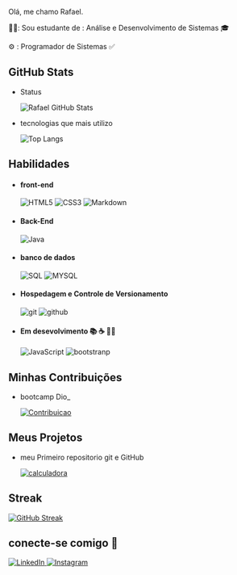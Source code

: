 
Olá, me chamo Rafael. 

   👨‍🎓: Sou estudante de  : Análise e Desenvolvimento de Sistemas 🎓

⚙️ : Programador de Sistemas ✅

## GitHub Stats     
  
- Status
    
    ![Rafael GitHub Stats](https://github-readme-stats.vercel.app/api?username=llRaffa&theme=transparent&bg_color=000&border_color=30A3DC&show_icons=true&icon_color=30A3DC&title_color=E94D5F&text_color=FFF)

   
- tecnologias que mais utilizo

     ![Top Langs](https://github-readme-stats-git-masterrstaa-rickstaa.vercel.app/api/top-langs/?username=llRaffa&layout=compact&bg_color=000&border_color=30A3DC&title_color=E94D5F&text_color=FFF)
## Habilidades

  - #### front-end
   
    ![HTML5](https://img.shields.io/badge/HTML5-000?style=for-the-badge&logo=html5) ![CSS3](https://img.shields.io/badge/CSS3-000?style=for-the-badge&logo=css3&logoColor=264CE4) ![Markdown](https://img.shields.io/badge/Markdown-000?style=for-the-badge&logo=markdown)

  - #### Back-End 

       ![Java](https://img.shields.io/badge/Java-000?style=for-the-badge&logo=java)

  - #### banco de dados 

       ![SQL](https://img.shields.io/badge/SQL-000?style=for-the-badge&logo=SQL)
        ![MYSQL](https://img.shields.io/badge/MYSQL-000?style=for-the-badge&logo=MYSQL)

  - #### Hospedagem e Controle de Versionamento  
    ![git](https://img.shields.io/badge/git-000?style=for-the-badge&logo=git)
      ![github](https://img.shields.io/badge/github-000?style=for-the-badge&logo=github)

- #### Em desevolvimento 📚 ☕ 🧑‍💻
    
    ![JavaScript](https://img.shields.io/badge/JavaScript-000?style=for-the-badge&logo=javascript) ![bootstranp](https://img.shields.io/badge/bootstranp-000?style=for-the-badge&logo=bootstranp)
 

## Minhas Contribuições
- bootcamp Dio_

   [![Contribuicao](https://github-readme-stats.vercel.app/api/pin/?username=llRaffa&repo=dio-lab-open-source-contribuicao&bg_color=000&border_color=30A3DC&show_icons=true&icon_color=30A3DC&title_color=E94D5F&text_color=FFF)](https://github.com/llRaffa/dio-lab-open-source-contribuicao)

## Meus Projetos
 - meu Primeiro repositorio git e GitHub
    
     [![calculadora](https://github-readme-stats.vercel.app/api/pin/?username=llRaffa&repo=Calculadora&bg_color=000&border_color=30A3DC&show_icons=true&icon_color=30A3DC&title_color=E94D5F&text_color=FFF)](https://github.com/llRaffa/Calculadora)

## Streak

[![GitHub Streak](https://streak-stats.demolab.com/?user=llRaffa&theme=algolia&background=000&border=30A3DC&dates=FFF)](https://git.io/streak-stats)

   
## conecte-se comigo 👋
  [![LinkedIn](https://img.shields.io/badge/LinkedIn-000?style=for-the-badge&logo=linkedin&logoColor=0E76A8)](https://www.linkedin.com/in/rafael-souza-95ab01222)[ ![Instagram](https://img.shields.io/badge/Instagram-000?style=for-the-badge&logo=instagram)](https://instagram.com/rafaa_silva__?utm_source=qr&igshid=MzNlNGNkZWQ4Mg%3D%3D)

          
     
 

        